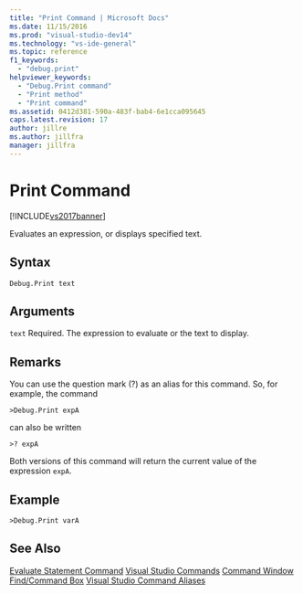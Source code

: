 ```yaml
---
title: "Print Command | Microsoft Docs"
ms.date: 11/15/2016
ms.prod: "visual-studio-dev14"
ms.technology: "vs-ide-general"
ms.topic: reference
f1_keywords:
  - "debug.print"
helpviewer_keywords:
  - "Debug.Print command"
  - "Print method"
  - "Print command"
ms.assetid: 0412d381-590a-483f-bab4-6e1cca095645
caps.latest.revision: 17
author: jillre
ms.author: jillfra
manager: jillfra
---
```

# Print Command
[!INCLUDE[vs2017banner](../../includes/vs2017banner.md)]

Evaluates an expression, or displays specified text.

## Syntax

```
Debug.Print text
```

## Arguments
 `text`
 Required. The expression to evaluate or the text to display.

## Remarks
 You can use the question mark (?) as an alias for this command. So, for example, the command

```
>Debug.Print expA
```

 can also be written

```
>? expA
```

 Both versions of this command will return the current value of the expression `expA`.

## Example

```
>Debug.Print varA
```

## See Also
 [Evaluate Statement Command](../../ide/reference/evaluate-statement-command.md)
 [Visual Studio Commands](../../ide/reference/visual-studio-commands.md)
 [Command Window](../../ide/reference/command-window.md)
 [Find/Command Box](../../ide/find-command-box.md)
 [Visual Studio Command Aliases](../../ide/reference/visual-studio-command-aliases.md)

